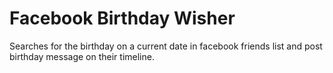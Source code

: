 # Facebook Birthday Wisher

Searches for the birthday on a current date in facebook friends list and post birthday message on their timeline.
